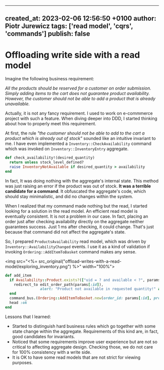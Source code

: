 
---
created_at: 2023-02-06 12:56:50 +0100
author: Piotr Jurewicz
tags: ['read model', 'cqrs', 'commands']
publish: false
---

# Offloading write side with a read model

Imagine the following business requirement:

*All the products should be reserved for a customer on order submission.
Simply adding items to the cart does not guarantee product availability.
However, the customer should not be able to add a product that is already unavailable.*

<!-- more -->

Actually, it is not any fancy requirement. I used to work on e-commmerce project with such a feature.
When diving deeper into DDD, I started thinking about how to properly meet this requirement.

At first, the rule *"the customer should not be able to add to the cart a product which is already out of stock"* sounded like an intuitive invariant to me.
I have even implemented a `Inventory::CheckAvailability` command which was invoked on `Inventory::InventoryEntry` aggregate.
```ruby
def check_availability!(desired_quantity)
  return unless stock_level_defined?
  raise InventoryNotAvailable if desired_quantity > availability
end
```
In fact, It was doing nothing with the aggregate's internal state. This method was just raising an error if the product was out of stock.
**It was a terrible candidate for a command**. It obfuscated the aggregate's code, which should stay minimalistic, and did no changes within the system.

When I realized that my command made nothing but the read, I started looking for a solution in the read model.
An efficient read model is eventually consistent. It is not a problem in our case.
In fact, placing an order just after checking availability directly on the aggregate neither guarantees success. Just 1 ms after checking, it could change.
That's just because that command did not affect the aggregate's state.

So, I prepared `ProductsAvailability` read model, which was driven by `Inventory::AvailabilityChanged` events.
I use it as a kind of validation if invoking `Ordering::AddItemToBasket` command makes any sense.

<img src="<%= src_original("offload-writes-with-a-read-model/exploring_inventory.png") %>" width="100%">

```ruby
def add_item
  if Availability::Product.exists?(["uid = ? and available < ?", params[:product_id], params[:quantity]])
    redirect_to edit_order_path(params[:id]),
                alert: "Product not available in requested quantity!" and return
  end
  command_bus.(Ordering::AddItemToBasket.new(order_id: params[:id], product_id: params[:product_id]))
  head :ok
end
```

Lessons that I learned:
- Started to distinguish hard business rules which go together with some state change within the aggregate.
Requirements of this kind are, in fact, good candidates for invariants.
- Noticed that some requirements improve user experience but are not so critical to affecting aggregate design.
Checking those, we do not care for 100% consistency with a write side.
- It is OK to have some read models that are not strict for viewing purposes.